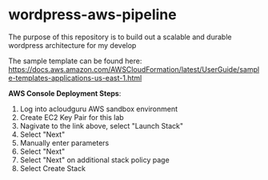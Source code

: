 # wordpress-aws-pipeline

The purpose of this repository is to build out a scalable and durable wordpress architecture for my develop

The sample template can be found here:
https://docs.aws.amazon.com/AWSCloudFormation/latest/UserGuide/sample-templates-applications-us-east-1.html



**AWS Console Deployment Steps**:
1. Log into acloudguru AWS sandbox environment
2. Create EC2 Key Pair for this lab
2. Nagivate to the link above, select "Launch Stack"
3. Select "Next"
4. Manually enter parameters
5. Select "Next"
6. Select "Next" on additional stack policy page
7. Select Create Stack